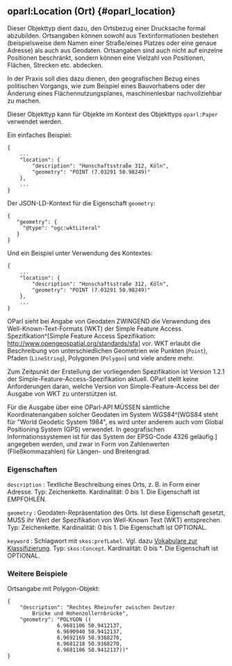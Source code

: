 oparl:Location (Ort)  {#oparl_location}
--------------------

Dieser Objekttyp dient dazu, den Ortsbezug einer Drucksache formal 
abzubilden. Ortsangaben können sowohl aus Textinformationen bestehen 
(beispielsweise dem Namen einer Straße/eines Platzes oder eine genaue 
Adresse) als auch aus Geodaten. Ortsangaben sind auch nicht auf einzelne
Positionen beschränkt, sondern können eine Vielzahl von Positionen,
Flächen, Strecken etc. abdecken.

In der Praxis soll dies dazu dienen, den geografischen Bezug eines
politischen Vorgangs, wie zum Beispiel eines Bauvorhabens oder der 
Änderung eines Flächennutzungsplanes, maschinenlesbar nachvollziehbar
zu machen.

Dieser Objekttyp kann für Objekte im Kontext des Objekttyps
`oparl:Paper` verwendet werden.

Ein einfaches Beispiel:

~~~~~  {#location_ex1 .json}
{
    ...
    "location": {
        "description": "Honschaftsstraße 312, Köln",
        "geometry": "POINT (7.03291 50.98249)"
    },
    ...
}
~~~~~

Der JSON-LD-Kontext für die Eigenschaft `geometry`:

~~~~~
{
   "geometry": {
     "@type": "ogc:wktLiteral"
   }
}
~~~~~

Und ein Beispiel unter Verwendung des Kontextes:

~~~~~  {#location_ex2 .json}
{
    ...
    "location": {
        "description": "Honschaftsstraße 312, Köln",
        "geometry": "POINT (7.03291 50.98249)"
    },
    ...
}
~~~~~

OParl sieht bei Angabe von Geodaten ZWINGEND die Verwendung des  
Well-Known-Text-Formats (WKT) der Simple Feature Access Spezifikation^[Simple
Feature Access Spezifikation: <http://www.opengeospatial.org/standards/sfa>]
vor. WKT erlaubt die Beschreibung von unterschiedlichen Geometrien wie
Punkten (`Point`), Pfaden (`LineString`), Polygonen (`Polygon`) und viele andere
mehr.

Zum Zeitpunkt der Erstellung der vorliegenden Spezifikation ist Version 1.2.1
der Simple-Feature-Access-Spezifikation aktuell. OParl stellt keine Anforderungen
daran, welche Version von Simple-Feature-Access bei der Ausgabe von WKT zu
unterstützen ist.

Für die Ausgabe über eine OParl-API MÜSSEN sämtliche Koordinatenangaben solcher
Geodaten im System WGS84^[WGS84 steht für "World Geodetic System 1984",
es wird unter anderem auch vom Global Positioning System (GPS) verwendet.
In geografischen Informationssystemen ist für das System der EPSG-Code 4326 
geläufig.] angegeben werden, und zwar in Form von Zahlenwerten (Fließkommazahlen)
für Längen- und Breitengrad.

### Eigenschaften ###

`description`
:   Textliche Beschreibung eines Orts, z. B. in Form einer Adresse.
    Typ: Zeichenkette.
    Kardinalität: 0 bis 1.
    Die Eigenschaft ist EMPFOHLEN.

`geometry`
:   Geodaten-Repräsentation des Orts. Ist diese Eigenschaft gesetzt,
    MUSS ihr Wert der Spezifikation von Well-Known Text (WKT) entsprechen.
    Typ: Zeichenkette.
    Kardinalität: 0 bis 1.
    Die Eigenschaft ist OPTIONAL.

`keyword`
:   Schlagwort mit `skos:prefLabel`. Vgl. dazu [Vokabulare zur Klassifizierung](#vokabulare_klassifizierung).
    Typ: `skos:Concept`.
    Kardinalität: 0 bis *.
    Die Eigenschaft ist OPTIONAL.

### Weitere Beispiele

Ortsangabe mit Polygon-Objekt:

~~~~~  {#location_ex3 .json}
{
    "description": "Rechtes Rheinufer zwischen Deutzer
        Brücke und Hohenzollernbrücke",
    "geometry": "POLYGON ((
                6.9681106 50.9412137,
                6.9690940 50.9412137,
                6.9692169 50.9368270,
                6.9681218 50.9368270,
                6.9681106 50.9412137))"
}
~~~~~
